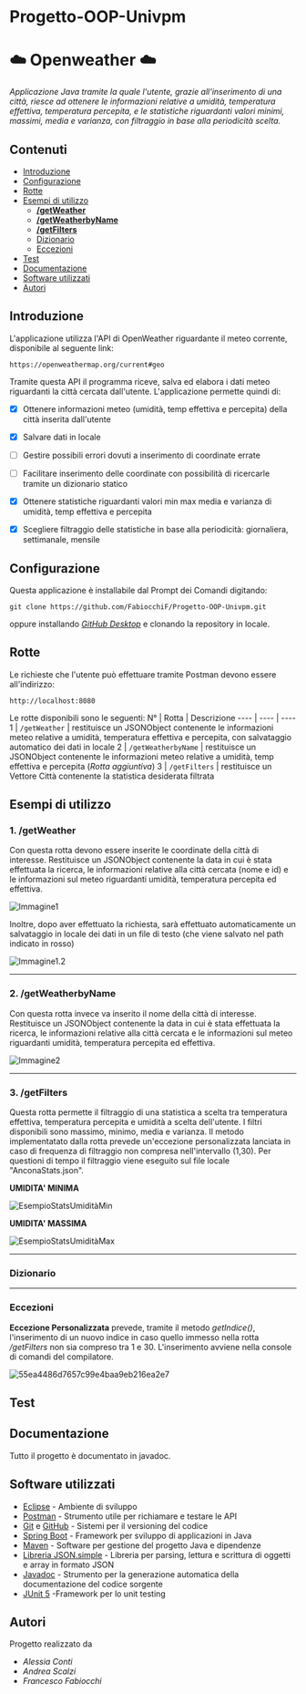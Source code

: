 # Progetto-OOP-Univpm
# :cloud: Openweather :cloud:

*Applicazione Java tramite la quale l'utente, grazie all'inserimento di una città, riesce ad ottenere le informazioni relative a umidità, temperatura effettiva, temperatura percepita, e le statistiche riguardanti valori minimi, massimi, media e varianza, con filtraggio in base alla periodicità scelta.*


## Contenuti
* [Introduzione](https://github.com/FabiocchiF/Progetto-OOP-Univpm#introduzione)
* [Configurazione](https://github.com/FabiocchiF/Progetto-OOP-Univpm#configurazione)
* [Rotte](https://github.com/FabiocchiF/Progetto-OOP-Univpm#rotte)
* [Esempi di utilizzo](https://github.com/FabiocchiF/Progetto-OOP-Univpm#esempi-di-utilizzo)
  * [**/getWeather**](https://github.com/FabiocchiF/Progetto-OOP-Univpm#1-getweather)
  * [**/getWeatherbyName**](https://github.com/FabiocchiF/Progetto-OOP-Univpm#2-getweatherbyname)
  * [**/getFilters**](https://github.com/FabiocchiF/Progetto-OOP-Univpm#4-getfilters)
  * [Dizionario](https://github.com/FabiocchiF/Progetto-OOP-Univpm/blob/main/README.md#dizionario)
  * [Eccezioni]()
* [Test](https://github.com/FabiocchiF/Progetto-OOP-Univpm#test)
* [Documentazione](https://github.com/FabiocchiF/Progetto-OOP-Univpm#documentazione)
* [Software utilizzati](https://github.com/FabiocchiF/Progetto-OOP-Univpm#software-utilizzati)
* [Autori](https://github.com/FabiocchiF/Progetto-OOP-Univpm#autori)


## Introduzione
L'applicazione utilizza l'API di OpenWeather riguardante il meteo corrente, disponibile al seguente link: 
```
https://openweathermap.org/current#geo
```
Tramite questa API il programma riceve, salva ed elabora i dati meteo riguardanti la città cercata dall'utente.
L'applicazione permette quindi di:
- [x] Ottenere informazioni meteo (umidità, temp effettiva e percepita) della città inserita dall'utente
- [x] Salvare dati in locale
- [ ] Gestire possibili errori dovuti a inserimento di coordinate errate
- [ ] Facilitare inserimento delle coordinate con possibilità di ricercarle tramite un dizionario statico
- [x] Ottenere statistiche riguardanti valori min max media e varianza di umidità, temp effettiva e percepita
- [x] Scegliere filtraggio delle statistiche in base alla periodicità: giornaliera, settimanale, mensile



## Configurazione
Questa applicazione è installabile dal Prompt dei Comandi digitando:
```
git clone https://github.com/FabiocchiF/Progetto-OOP-Univpm.git
```
oppure installando [*GitHub Desktop*](https://desktop.github.com/) e clonando la repository in locale.


## Rotte
Le richieste che l'utente può effettuare tramite Postman devono essere all'indirizzo:
```
http://localhost:8080
```
Le rotte disponibili sono le seguenti:
N° | Rotta | Descrizione
---- | ---- | ----
1 | ```/getWeather``` | restituisce un JSONObject contenente le informazioni meteo relative a umidità, temperatura effettiva e percepita, con salvataggio automatico dei dati in locale
2 | ```/getWeatherbyName``` | restituisce un JSONObject contenente le informazioni meteo relative a umidità, temp effettiva e percepita (*Rotta aggiuntiva*)
3 | ```/getFilters``` | restituisce un Vettore Città contenente la statistica desiderata filtrata 


## Esempi di utilizzo


### 1. /getWeather
Con questa rotta devono essere inserite le coordinate della città di interesse. Restituisce un JSONObject contenente la data in cui è stata effettuata la ricerca, le informazioni relative alla città cercata (nome e id) e le informazioni sul meteo riguardanti umidità, temperatura percepita ed effettiva.

![Immagine1](https://user-images.githubusercontent.com/91316014/148811173-b6f33828-9afa-4cb6-9eb2-d06af2987abc.png)

Inoltre, dopo aver effettuato la richiesta, sarà effettuato automaticamente un salvataggio in locale dei dati in un file di testo (che viene salvato nel path indicato in rosso)

![Immagine1.2](https://user-images.githubusercontent.com/91316014/148812290-d793d63a-1346-4000-9077-7de9e4c750de.png)

***

### 2. /getWeatherbyName
Con questa rotta invece va inserito il nome della città di interesse. Restituisce un JSONObject contenente la data in cui è stata effettuata la ricerca, le informazioni relative alla città cercata e le informazioni sul meteo riguardanti umidità, temperatura percepita ed effettiva.

![Immagine2](https://user-images.githubusercontent.com/91316014/148811253-940f52f6-37d3-4d9f-93ad-18d82a3462fa.png)

***

### 3. /getFilters
Questa rotta permette il filtraggio di una statistica a scelta tra temperatura effettiva, temperatura percepita e umidità a scelta dell'utente. I filtri disponibili sono massimo, minimo, media e varianza. Il metodo implementatato dalla rotta prevede un'eccezione personalizzata lanciata in caso di frequenza di filtraggio non compresa nell'intervallo (1,30). 
Per questioni di tempo il filtraggio viene eseguito sul file locale "AnconaStats.json".

**UMIDITA' MINIMA**

![EsempioStatsUmiditàMin](https://user-images.githubusercontent.com/91212564/148920743-8f38e591-dcea-4951-820a-adf113b92aa9.png)

**UMIDITA' MASSIMA**

 ![EsempioStatsUmiditàMax](https://user-images.githubusercontent.com/91212564/148920755-e862fd48-0782-4be2-8196-0dc54f43d31b.png) 

***

### Dizionario

***

### Eccezioni

**Eccezione Personalizzata** prevede, tramite il metodo *getIndice()*, l'inserimento di un nuovo indice in caso quello immesso nella rotta */getFilters* 
non sia compreso tra 1 e 30. L'inserimento avviene nella console di comandi del compilatore.

![55ea4486d7657c99e4baa9eb216ea2e7](https://user-images.githubusercontent.com/91212564/148922591-525ef1f3-13bf-4b05-b880-ba93062e8185.png)

## Test


## Documentazione
Tutto il progetto è documentato in javadoc.


## Software utilizzati
* [Eclipse](https://www.eclipse.org/downloads/) - Ambiente di sviluppo
* [Postman](https://www.postman.com/) - Strumento utile per richiamare e testare le API
* [Git](https://git-scm.com/) e [GitHub]() - Sistemi per il versioning del codice
* [Spring Boot](https://spring.io/projects/spring-boot) - Framework per sviluppo di applicazioni in Java
* [Maven](https://maven.apache.org/) - Software per gestione del progetto Java e dipendenze
* [Libreria JSON.simple](https://www.tutorialspoint.com/json_simple/index.htm) - Libreria per parsing, lettura e scrittura di oggetti e array in formato JSON
* [Javadoc](https://www.oracle.com/java/technologies/javase/javadoc-tool.html) - Strumento per la generazione automatica della documentazione del codice sorgente
* [JUnit 5](https://junit.org/junit5/) -Framework per lo unit testing


## Autori
Progetto realizzato da
* *Alessia Conti*
* *Andrea Scalzi* 
* *Francesco Fabiocchi*
